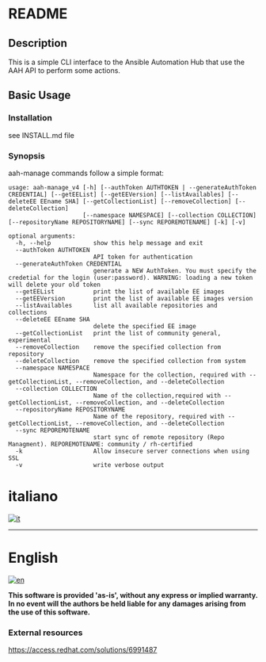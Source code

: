 # README

## Description

This is a simple CLI interface to the Ansible Automation Hub that use the AAH API to perform some actions. 

## Basic Usage
### Installation
see INSTALL.md file


### Synopsis
aah-manage commands follow a simple format:
```
usage: aah-manage_v4 [-h] [--authToken AUTHTOKEN | --generateAuthToken CREDENTIAL] [--getEEList] [--getEEVersion] [--listAvailables] [--deleteEE EEname SHA] [--getCollectionList] [--removeCollection] [--deleteCollection]
                     [--namespace NAMESPACE] [--collection COLLECTION] [--repositoryName REPOSITORYNAME] [--sync REPOREMOTENAME] [-k] [-v]

optional arguments:
  -h, --help            show this help message and exit
  --authToken AUTHTOKEN
                        API token for authentication
  --generateAuthToken CREDENTIAL
                        generate a NEW AuthToken. You must specify the credetial for the login (user:password). WARNING: loading a new token will delete your old token
  --getEEList           print the list of available EE images
  --getEEVersion        print the list of available EE images version
  --listAvailables      list all available repositories and collections
  --deleteEE EEname SHA
                        delete the specified EE image
  --getCollectionList   print the list of community general, experimental
  --removeCollection    remove the specified collection from repository
  --deleteCollection    remove the specified collection from system
  --namespace NAMESPACE
                        Namespace for the collection, required with --getCollectionList, --removeCollection, and --deleteCollection
  --collection COLLECTION
                        Name of the collection,required with --getCollectionList, --removeCollection, and --deleteCollection
  --repositoryName REPOSITORYNAME
                        Name of the repository, required with --getCollectionList, --removeCollection, and --deleteCollection
  --sync REPOREMOTENAME
                        start sync of remote repository (Repo Managment). REPOREMOTENAME: community / rh-certified
  -k                    Allow insecure server connections when using SSL
  -v                    write verbose output

```


# italiano

[![it](https://img.shields.io/badge/lang-it-green.svg)](https://github.com/rUser75/aah-manage/blob/main/README-ita.md)

------
# English

[![en](https://img.shields.io/badge/lang-en-red.svg)](https://github.com/rUser75/aah-manage/blob/main/README-en.md)


**This software is provided 'as-is', without any express or implied warranty. In no event will the authors be held liable for any damages arising from the use of this software.**


### External resources

https://access.redhat.com/solutions/6991487
